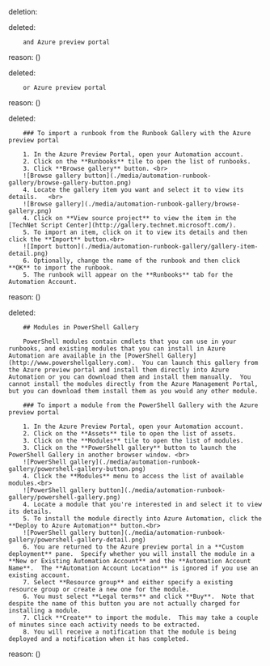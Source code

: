deletion:

deleted:

		and Azure preview portal

reason: ()

deleted:

		or Azure preview portal

reason: ()

deleted:

		### To import a runbook from the Runbook Gallery with the Azure preview portal
		
		1. In the Azure Preview Portal, open your Automation account. 
		2. Click on the **Runbooks** tile to open the list of runbooks.
		3. Click **Browse gallery** button. <br>
		![Browse gallery button](./media/automation-runbook-gallery/browse-gallery-button.png)
		4. Locate the gallery item you want and select it to view its details.   <br>
		![Browse gallery](./media/automation-runbook-gallery/browse-gallery.png)
		4. Click on **View source project** to view the item in the [TechNet Script Center](http://gallery.technet.microsoft.com/).
		5. To import an item, click on it to view its details and then click the **Import** button.<br>
		![Import button](./media/automation-runbook-gallery/gallery-item-detail.png)
		6. Optionally, change the name of the runbook and then click **OK** to import the runbook.
		5. The runbook will appear on the **Runbooks** tab for the Automation Account.

reason: ()

deleted:

		## Modules in PowerShell Gallery
		
		PowerShell modules contain cmdlets that you can use in your runbooks, and existing modules that you can install in Azure Automation are available in the [PowerShell Gallery](http://www.powershellgallery.com).  You can launch this gallery from the Azure preview portal and install them directly into Azure Automation or you can download them and install them manually.  You cannot install the modules directly from the Azure Management Portal, but you can download them install them as you would any other module.
		
		### To import a module from the PowerShell Gallery with the Azure preview portal
		
		1. In the Azure Preview Portal, open your Automation account. 
		2. Click on the **Assets** tile to open the list of assets.
		3. Click on the **Modules** tile to open the list of modules.
		3. Click on the **PowerShell gallery** button to launch the PowerShell Gallery in another browser window. <br>
		![PowerShell gallery](./media/automation-runbook-gallery/powershell-gallery-button.png)
		4. Click the **Modules** menu to access the list of available modules.<br>
		![PowerShell gallery button](./media/automation-runbook-gallery/powershell-gallery.png)
		4. Locate a module that you're interested in and select it to view its details.
		5. To install the module directly into Azure Automation, click the **Deploy to Azure Automation** button.<br>
		![PowerShell gallery button](./media/automation-runbook-gallery/powershell-gallery-detail.png)
		6. You are returned to the Azure preview portal in a **Custom deployment** pane.  Specify whether you will install the module in a **New or Existing Automation Account** and the **Automation Account Name**.  The **Automation Account Location** is ignored if you use an existing account. 
		7. Select **Resource group** and either specify a existing resource group or create a new one for the module.
		6. You must select **Legal terms** and click **Buy**.  Note that despite the name of this button you are not actually charged for installing a module.
		7. Click **Create** to import the module.  This may take a couple of minutes since each activity needs to be extracted.  
		8. You will receive a notification that the module is being deployed and a notification when it has completed.

reason: ()

